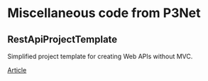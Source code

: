 # Miscellaneous code from P3Net

## RestApiProjectTemplate
Simplified project template for creating Web APIs without MVC.

[Article](http://www.michaeltaylorp3.net/creating-a-rest-api-project-template/)
